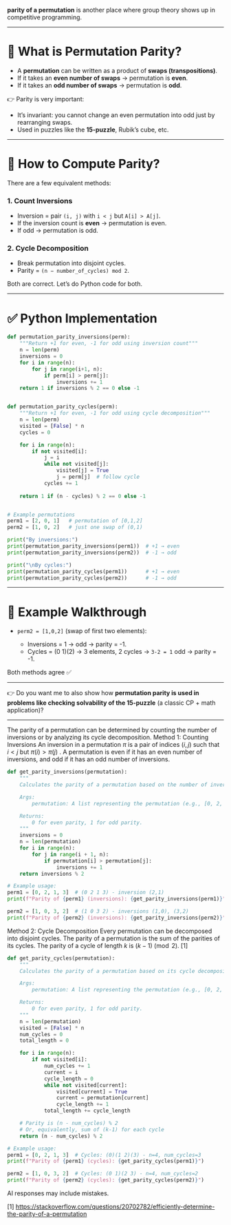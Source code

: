  **parity of a permutation** is another place where group theory shows up in competitive programming.

---

# 🔹 What is Permutation Parity?

* A **permutation** can be written as a product of **swaps (transpositions)**.
* If it takes an **even number of swaps** → permutation is **even**.
* If it takes an **odd number of swaps** → permutation is **odd**.

👉 Parity is very important:

* It’s invariant: you cannot change an even permutation into odd just by rearranging swaps.
* Used in puzzles like the **15-puzzle**, Rubik’s cube, etc.

---

# 🔹 How to Compute Parity?

There are a few equivalent methods:

### 1. **Count Inversions**

* Inversion = pair `(i, j)` with `i < j` but `A[i] > A[j]`.
* If the inversion count is **even** → permutation is even.
* If odd → permutation is odd.

### 2. **Cycle Decomposition**

* Break permutation into disjoint cycles.
* Parity = `(n − number_of_cycles) mod 2`.

Both are correct. Let’s do Python code for both.

---

# ✅ Python Implementation

```python
def permutation_parity_inversions(perm):
    """Return +1 for even, -1 for odd using inversion count"""
    n = len(perm)
    inversions = 0
    for i in range(n):
        for j in range(i+1, n):
            if perm[i] > perm[j]:
                inversions += 1
    return 1 if inversions % 2 == 0 else -1


def permutation_parity_cycles(perm):
    """Return +1 for even, -1 for odd using cycle decomposition"""
    n = len(perm)
    visited = [False] * n
    cycles = 0

    for i in range(n):
        if not visited[i]:
            j = i
            while not visited[j]:
                visited[j] = True
                j = perm[j]  # follow cycle
            cycles += 1
    
    return 1 if (n - cycles) % 2 == 0 else -1


# Example permutations
perm1 = [2, 0, 1]   # permutation of [0,1,2]
perm2 = [1, 0, 2]   # just one swap of (0,1)

print("By inversions:")
print(permutation_parity_inversions(perm1))  # +1 → even
print(permutation_parity_inversions(perm2))  # -1 → odd

print("\nBy cycles:")
print(permutation_parity_cycles(perm1))      # +1 → even
print(permutation_parity_cycles(perm2))      # -1 → odd
```

---

# 🔎 Example Walkthrough

* `perm2 = [1,0,2]` (swap of first two elements):

  * Inversions = 1 → odd → parity = -1.
  * Cycles = (0 1)(2) → 3 elements, 2 cycles → `3-2 = 1` odd → parity = -1.

Both methods agree ✅

---

👉 Do you want me to also show how **permutation parity is used in problems like checking solvability of the 15-puzzle** (a classic CP + math application)?

---

The parity of a permutation can be determined by counting the number of inversions or by analyzing its cycle decomposition. 
Method 1: Counting Inversions 
An inversion in a permutation $\pi$ is a pair of indices $(i, j)$ such that $i < j$ but  $\pi(i) > \pi(j)$ . A permutation is even if it has an even number of inversions, and odd if it has an odd number of inversions. 
```python 
def get_parity_inversions(permutation):
    """
    Calculates the parity of a permutation based on the number of inversions.

    Args:
        permutation: A list representing the permutation (e.g., [0, 2, 1, 3] for (0 2 1 3)).

    Returns:
        0 for even parity, 1 for odd parity.
    """
    inversions = 0
    n = len(permutation)
    for i in range(n):
        for j in range(i + 1, n):
            if permutation[i] > permutation[j]:
                inversions += 1
    return inversions % 2

# Example usage:
perm1 = [0, 2, 1, 3]  # (0 2 1 3) - inversion (2,1)
print(f"Parity of {perm1} (inversions): {get_parity_inversions(perm1)}")

perm2 = [1, 0, 3, 2]  # (1 0 3 2) - inversions (1,0), (3,2)
print(f"Parity of {perm2} (inversions): {get_parity_inversions(perm2)}")
```
Method 2: Cycle Decomposition 
Every permutation can be decomposed into disjoint cycles. The parity of a permutation is the sum of the parities of its cycles. The parity of a cycle of length $k$ is $(k-1) \pmod 2$. [1]  
```python 
def get_parity_cycles(permutation):
    """
    Calculates the parity of a permutation based on its cycle decomposition.

    Args:
        permutation: A list representing the permutation (e.g., [0, 2, 1, 3] for (0 2 1 3)).

    Returns:
        0 for even parity, 1 for odd parity.
    """
    n = len(permutation)
    visited = [False] * n
    num_cycles = 0
    total_length = 0

    for i in range(n):
        if not visited[i]:
            num_cycles += 1
            current = i
            cycle_length = 0
            while not visited[current]:
                visited[current] = True
                current = permutation[current]
                cycle_length += 1
            total_length += cycle_length

    # Parity is (n - num_cycles) % 2
    # Or, equivalently, sum of (k-1) for each cycle
    return (n - num_cycles) % 2

# Example usage:
perm1 = [0, 2, 1, 3]  # Cycles: (0)(1 2)(3) - n=4, num_cycles=3
print(f"Parity of {perm1} (cycles): {get_parity_cycles(perm1)}")

perm2 = [1, 0, 3, 2]  # Cycles: (0 1)(2 3) - n=4, num_cycles=2
print(f"Parity of {perm2} (cycles): {get_parity_cycles(perm2)}")
```
AI responses may include mistakes.

[1] https://stackoverflow.com/questions/20702782/efficiently-determine-the-parity-of-a-permutation
